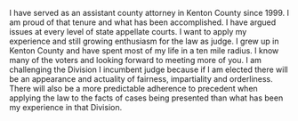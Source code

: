 I have served as an assistant county attorney in Kenton County since 1999.  I am proud of that tenure and what has been accomplished.  I have argued issues at every level of state appellate courts.  I want to apply my experience and still growing enthusiasm for the law as judge.  I grew up in Kenton County and have spent most of my life in a ten mile radius.  I know many of the voters and looking forward to meeting more of you.  I am challenging the Division I incumbent judge because if I am elected there will be an appearance and actuality of fairness, impartiality and orderliness.  There will also be a more predictable adherence to precedent when applying the law to the facts of cases being presented than what has been my experience in that Division.